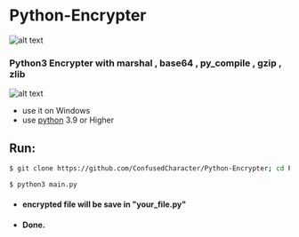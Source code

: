 
# Python-Encrypter

![alt text](https://img.shields.io/badge/python-v3.9-blue)

### Python3 Encrypter with marshal , base64 , py_compile , gzip , zlib
![alt text](https://raw.githubusercontent.com/ConfusedCharacter/Python-Encrypter/main/screenshot/help.png)
* use it on Windows
* use [python](https://python.org) 3.9 or Higher
## Run:

```bash
$ git clone https://github.com/ConfusedCharacter/Python-Encrypter; cd Python-Encrypter
```

```bash
$ python3 main.py
```

* #### encrypted file will be save in "your_file.py"
* #### Done.
